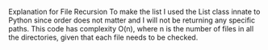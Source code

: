 Explanation for File Recursion
To make the list I used the List class innate to Python since order does not
matter and I will not be returning any specific paths. This code has complexity
O(n), where n is the number of files in all the directories, given that each
file needs to be checked. 
